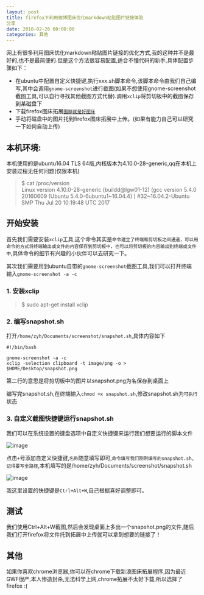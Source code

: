 ```yaml
---
layout: post
title: firefox下利用微博图床优化markdown粘贴图片链接体验
分享
date: 2018-02-26 00:00:00
categories: 其他
---
```


网上有很多利用图床优化markdown粘贴图片链接的优化方式,我的这种并不是最好的,也不是最简便的.但是这个方法很容易配置,适合不懂代码的新手,具体配置步骤如下：

- 在ubuntu中配置自定义快捷键,执行xxx.sh脚本命令,该脚本命令由我们自己编写,其中会调用`gnome-screenshot`进行截图(如果不想使用gnome-screenshot截图工具,可以自行寻找其他截图方式代替).调用`xclip`将剪切板中的截图保存到某磁盘下
- 下载firefox图床拓展[`围脖就是好图床`](https://addons.mozilla.org/zh-CN/firefox/addon/acwb/)
- 手动将磁盘中的图片托到firefox图床拓展中上传。(如果有能力自己可以研究一下如何自动上传)

## 本机环境:

本机使用的是ubuntu16.04 TLS 64版,内核版本为4.10.0-28-generic,qq在本机上安装过程无任何问题(仅限本机)

> $ cat /proc/version  
> Linux version 4.10.0-28-generic (buildd@lgw01-12) (gcc version 5.4.0 20160609 (Ubuntu 5.4.0-6ubuntu1~16.04.4) ) #32~16.04.2-Ubuntu SMP Thu Jul 20 10:19:48 UTC 2017

## 开始安装

首先我们需要安装`xclip`工具,这个命令其实是`命令建立了终端和剪切板之间通道，可以用命令的方式将终端输出或文件的内容保存到剪切板中，也可以将剪切板的内容输出到终端或文件中`,具体命令的细节有兴趣的小伙伴可以去研究一下。

其次我们需要用到ubuntu自带的`gnome-screenshot`截图工具,我们可以打开终端 输入`gnome-screenshot -a -c`

### 1. 安装xclip

> $ sudo apt-get install xclip

### 2. 编写snapshot.sh

打开`/home/zyh/Documents/screenshot/snapshot.sh`,具体内容如下

```shell
#!/bin/bash

gnome-screenshot -a -c
xclip -selection clipboard -t image/png -o > $HOME/Desktop/snapshot.png
```

第二行的意思是将剪切板中的图片以snapshot.png为名保存到桌面上

编写完snapshot.sh,在终端输入`chmod +x snapshot.sh`,修改snapshot.sh为`可执行`状态

### 3. 自定义截图快捷键运行snapshot.sh

我们可以在系统设置的键盘选项中自定义快捷键来运行我们想要运行的脚本文件

![image](http://ww1.sinaimg.cn/large/0066vfZIgy1fozvguy6vmj30nn0ge3z2.jpg)

点击`+`号添加自定义快捷键,`名称`随意填写即可,`命令填写我们刚刚编写的snapshot.sh,记得要写全路径`,本机填写的是/home/zyh/Documents/screenshot/snapshot.sh

![image](http://ww1.sinaimg.cn/large/0066vfZIgy1fozvjjbxy3j30nl0dujsm.jpg)

我这里设置的快捷键是`Ctrl+Alt+W`,自己根据喜好调整即可。

## 测试

我们使用Ctrl+Alt+W截图,然后会发现桌面上多出一个snapshot.png的文件,随后我们打开firefox将文件托到拓展中上传就可以拿到想要的链接了！

## 其他

如果你喜欢chrome浏览器,你可以在chrome下载新浪图床拓展程序,因为最近GWF很严,本人惨造封杀,无法科学上网,chrome拓展不太好下载,所以选择了firefox :(
